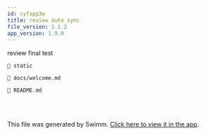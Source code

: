 ```yaml
---
id: cyfzpp3w
title: review auto sync
file_version: 1.1.2
app_version: 1.9.0
---
```


review final test

`📄 static`

`📄 docs/welcome.md`

`📄 README.md`

<br/>

<br/>

This file was generated by Swimm. [Click here to view it in the app](http://localhost:5000/repos/Z2l0aHViJTNBJTNBTm9hUmVwbyUzQSUzQU5vYW96ZXI=/docs/cyfzpp3w).
